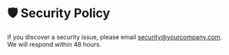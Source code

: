 # 🛡 Security Policy

If you discover a security issue, please email security@yourcompany.com.
We will respond within 48 hours.